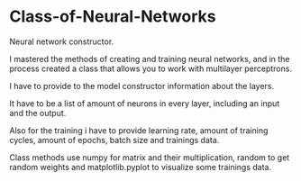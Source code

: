 # Class-of-Neural-Networks
Neural network constructor.

I mastered the methods of creating and training neural networks, and in the process created a class that allows you to work with multilayer perceptrons.

I have to provide to the model constructor information about the layers.

It have to be a list of amount of neurons in every layer, including an input and the output.

Also for the training i have to provide learning rate, amount of training cycles, amount of epochs, batch size and trainings data.

Class methods use numpy for matrix and their multiplication, random to get random weights and matplotlib.pyplot to visualize some trainings data.
